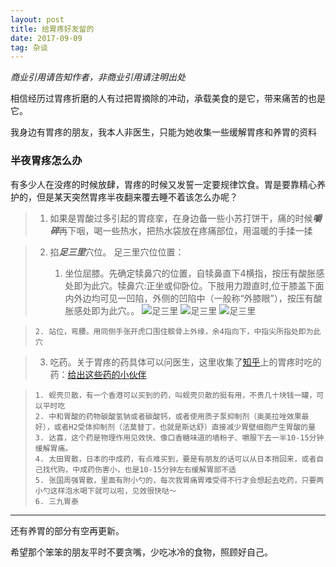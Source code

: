 ```yaml
---
layout: post
title: 给胃疼好友留的
date: 2017-09-09 
tag: 杂谈
---
```


*商业引用请告知作者，非商业引用请注明出处*

相信经历过胃疼折磨的人有过把胃摘除的冲动，承载美食的是它，带来痛苦的也是它。

我身边有胃疼的朋友，我本人非医生，只能为她收集一些缓解胃疼和养胃的资料

### 半夜胃疼怎么办

有多少人在没疼的时候放肆，胃疼的时候又发誓一定要规律饮食。胃是要靠精心养护的，但是某天突然胃疼半夜翻来覆去睡不着该怎么办呢？

> 1. 如果是胃酸过多引起的胃痉挛，在身边备一些小苏打饼干，痛的时候***嚼碎***再下咽，喝一些热水，把热水袋放在疼痛部位，用温暖的手揉一揉

> 2. 掐***足三里***穴位。
> 足三里穴位位置：
> 
>     1. 坐位屈膝。先确定犊鼻穴的位置，自犊鼻直下4横指，按压有酸胀感处即为此穴。犊鼻穴:正坐或仰卧位。下肢用力蹬直时,位于膝盖下面内外边均可见一凹陷，外侧的凹陷中（一般称“外膝眼”），按压有酸胀感处即为此穴。。
>      ![足三里](http://ouxb6nvoe.bkt.clouddn.com/2017-09-09-01.png)
>      ![足三里](http://ouxb6nvoe.bkt.clouddn.com/2017-09-09-02.png)
>      ![足三里](http://ouxb6nvoe.bkt.clouddn.com/2017-09-09-03.png)

>     2. 站位，弯腰。用同侧手张开虎口围住髌骨上外缘，余4指向下，中指尖所指处即为此穴

> 3. 吃药。关于胃疼的药具体可以问医生，这里收集了[知乎](zhihu.com)上的胃疼时吃的药：[给出这些药的小伙伴](https://www.zhihu.com/question/24187538)

>     1. 蚬壳贝散，有一个香港可以买到的药，叫蚬壳贝散的挺有用，不贵几十块钱一罐，可以平时吃
>     2. 中和胃酸的药物碳酸氢钠或者碳酸钙，或者使用质子泵抑制剂（奥美拉唑效果最好），或者H2受体抑制剂（法莫替丁，也就是斯达舒）直接减少胃壁细胞产生胃酸的量
>     3. 达喜，这个药是物理作用见效快、像口香糖味道的墙粉子、嚼服下去一半10-15分钟缓解胃痛。
>     4. 太田胃散，日本的中成药，有点难买到，要是有朋友的话可以从日本捎回来，或者自己找代购，中成药伤害小，也是10-15分钟左右缓解胃部不适 
>     5. 张国周强胃散，里面有附小勺的，每次我胃痛胃难受得不行才会想起去吃药，只要两小勺这样泡水喝下就可以啦，见效很快哒～
>     6. 三九胃泰

***

还有养胃的部分有空再更新。

希望那个笨笨的朋友平时不要贪嘴，少吃冰冷的食物，照顾好自己。



